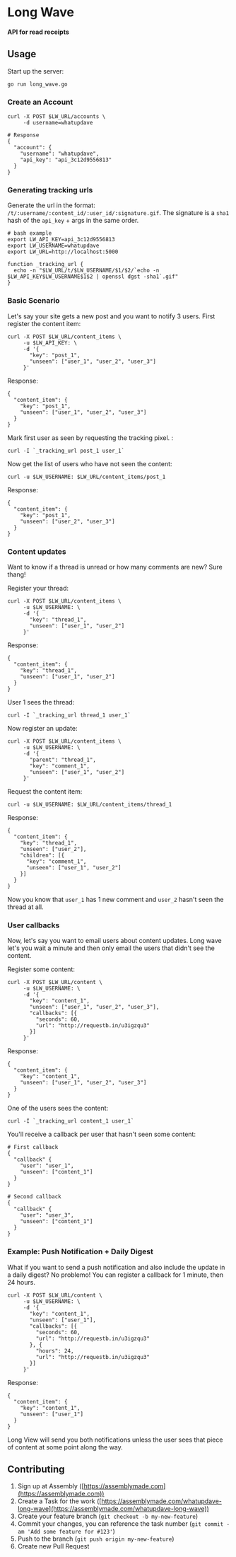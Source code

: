 # Long Wave

**API for read receipts**

## Usage

Start up the server:

    go run long_wave.go

### Create an Account

    curl -X POST $LW_URL/accounts \
         -d username=whatupdave

    # Response
    {
      "account": {
        "username": "whatupdave",
        "api_key": "api_3c12d9556813"
      }
    }

### Generating tracking urls

Generate the url in the format: `/t/:username/:content_id/:user_id/:signature.gif`. The signature is a `sha1` hash of the `api_key` + args in the same order.

    # bash example
    export LW_API_KEY=api_3c12d9556813
    export LW_USERNAME=whatupdave
    export LW_URL=http://localhost:5000

    function _tracking_url {
      echo -n "$LW_URL/t/$LW_USERNAME/$1/$2/`echo -n $LW_API_KEY$LW_USERNAME$1$2 | openssl dgst -sha1`.gif"
    }


### Basic Scenario

Let's say your site gets a new post and you want to notify 3 users. First register the content item:

    curl -X POST $LW_URL/content_items \
         -u $LW_API_KEY: \
         -d '{
           "key": "post_1",
           "unseen": ["user_1", "user_2", "user_3"]
         }'

Response:

    {
      "content_item": {
        "key": "post_1",
        "unseen": ["user_1", "user_2", "user_3"]
      }
    }


Mark first user as seen by requesting the tracking pixel. :

    curl -I `_tracking_url post_1 user_1`

Now get the list of users who have not seen the content:

    curl -u $LW_USERNAME: $LW_URL/content_items/post_1

Response:

    {
      "content_item": {
        "key": "post_1",
        "unseen": ["user_2", "user_3"]
      }
    }

### Content updates

Want to know if a thread is unread or how many comments are new? Sure thang!

Register your thread:

    curl -X POST $LW_URL/content_items \
         -u $LW_USERNAME: \
         -d '{
           "key": "thread_1",
           "unseen": ["user_1", "user_2"]
         }'

Response:

    {
      "content_item": {
        "key": "thread_1",
        "unseen": ["user_1", "user_2"]
      }
    }

User 1 sees the thread:

    curl -I `_tracking_url thread_1 user_1`

Now register an update:

    curl -X POST $LW_URL/content_items \
         -u $LW_USERNAME: \
         -d '{
           "parent": "thread_1",
           "key": "comment_1",
           "unseen": ["user_1", "user_2"]
         }'

Request the content item:

    curl -u $LW_USERNAME: $LW_URL/content_items/thread_1

Response:

    {
      "content_item": {
        "key": "thread_1",
        "unseen": ["user_2"],
        "children": [{
          "key": "comment_1",
          "unseen": ["user_1", "user_2"]
        }]
      }
    }

Now you know that `user_1` has 1 new comment and `user_2` hasn't seen the thread at all.

### User callbacks

Now, let's say you want to email users about content updates. Long wave let's you wait a minute and then only email the users that didn't see the content.

Register some content:

    curl -X POST $LW_URL/content \
         -u $LW_USERNAME: \
         -d '{
           "key": "content_1",
           "unseen": ["user_1", "user_2", "user_3"],
           "callbacks": [{
             "seconds": 60,
             "url": "http://requestb.in/u3igzqu3"
           }]
         }'

Response:

    {
      "content_item": {
        "key": "content_1",
        "unseen": ["user_1", "user_2", "user_3"]
      }
    }

One of the users sees the content:

    curl -I `_tracking_url content_1 user_1`

You'll receive a callback per user that hasn't seen some content:

    # First callback
    {
      "callback" {
        "user": "user_1",
        "unseen": ["content_1"]
      }
    }

    # Second callback
    {
      "callback" {
        "user": "user_3",
        "unseen": ["content_1"]
      }
    }

### Example: Push Notification + Daily Digest

What if you want to send a push notification and also include the update in a daily digest? No problemo! You can register a callback for 1 minute, then 24 hours.

    curl -X POST $LW_URL/content \
         -u $LW_USERNAME: \
         -d '{
           "key": "content_1",
           "unseen": ["user_1"],
           "callbacks": [{
             "seconds": 60,
             "url": "http://requestb.in/u3igzqu3"
           }, {
             "hours": 24,
             "url": "http://requestb.in/u3igzqu3"
           }]
         }'

Response:

    {
      "content_item": {
        "key": "content_1",
        "unseen": ["user_1"]
      }
    }

Long View will send you both notifications unless the user sees that piece of content at some point along the way.

## Contributing

1. Sign up at Assembly ([https://assemblymade.com](https://assemblymade.com))
2. Create a Task for the work ([https://assemblymade.com/whatupdave-long-wave](https://assemblymade.com/whatupdave-long-wave))
3. Create your feature branch (`git checkout -b my-new-feature`)
4. Commit your changes, you can reference the task number (`git commit -am 'Add some feature for #123'`)
5. Push to the branch (`git push origin my-new-feature`)
6. Create new Pull Request